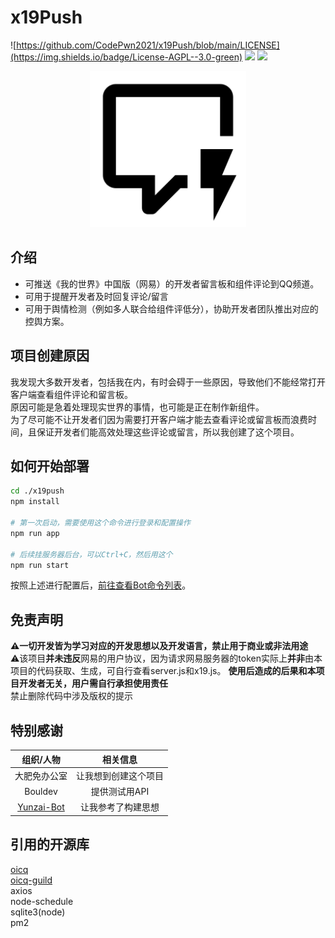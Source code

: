 # x19Push
![https://github.com/CodePwn2021/x19Push/blob/main/LICENSE](https://img.shields.io/badge/License-AGPL--3.0-green)   ![](https://img.shields.io/badge/node->=16.14.2-brightgreen)   ![](https://img.shields.io/badge/Version-1.0.7-blue)

 <div align=center><img src="./x19push_icon.png" width = "250" height = "250" alt="x19push_icon" align=center/></div>

## 介绍
- 可推送《我的世界》中国版（网易）的开发者留言板和组件评论到QQ频道。  
- 可用于提醒开发者及时回复评论/留言
- 可用于舆情检测（例如多人联合给组件评低分），协助开发者团队推出对应的控舆方案。
## 项目创建原因
我发现大多数开发者，包括我在内，有时会碍于一些原因，导致他们不能经常打开客户端查看组件评论和留言板。  
原因可能是急着处理现实世界的事情，也可能是正在制作新组件。  
为了尽可能不让开发者们因为需要打开客户端才能去查看评论或留言板而浪费时间，且保证开发者们能高效处理这些评论或留言，所以我创建了这个项目。
## 如何开始部署
```bash
cd ./x19push
npm install

# 第一次启动，需要使用这个命令进行登录和配置操作
npm run app

# 后续挂服务器后台，可以Ctrl+C，然后用这个
npm run start
```
按照上述进行配置后，[前往查看Bot命令列表](https://github.com/CodePwn2021/x19push/blob/main/cmds.md)。
## 免责声明
**⚠️一切开发皆为学习对应的开发思想以及开发语言，禁止用于商业或非法用途**  
⚠️该项目**并未违反**网易的用户协议，因为请求网易服务器的token实际上**并非**由本项目的代码获取、生成，可自行查看server.js和x19.js。
**使用后造成的后果和本项目开发者无关，用户需自行承担使用责任**  
禁止删除代码中涉及版权的提示
## 特别感谢
| 组织/人物 | 相关信息 |
|:----:|:----:|
| 大肥免办公室 | 让我想到创建这个项目 |
| Bouldev | 提供测试用API |
| [Yunzai-Bot](https://github.com/Le-niao/Yunzai-Bot) | 让我参考了构建思想 |

## 引用的开源库
[oicq](https://github.com/takayama-lily/oicq)  
[oicq-guild](https://github.com/takayama-lily/oicq-guild)  
axios  
node-schedule  
sqlite3(node)  
pm2